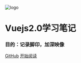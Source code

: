 ![logo](https://docsify.js.org/_media/icon.svg)

# Vuejs2.0学习笔记
### 目的：记录脚印，加深映像

[GitHub](https://github.com/Hyhello/vue-note)
[开始阅读](#介绍)
